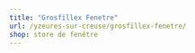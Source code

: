 ```yaml
---
title: "Grosfillex Fenetre"
url: /yzeures-sur-creuse/grosfillex-fenetre/
shop: store de fenêtre
---
```

